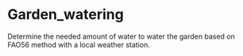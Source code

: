 # Garden_watering
Determine the needed amount of water to water the garden based on FAO56 method with a local weather station.
